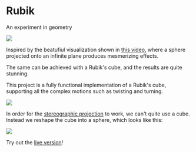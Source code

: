 # Rubik

An experiment in geometry

![](https://i.imgur.com/r5dkAEA.png)

Inspired by the beatufiul visualization shown in [this video](https://www.youtube.com/watch?v=0z1fIsUNhO4), where a sphere projected onto an infinite plane produces mesmerizing effects.

The same can be achieved with a Rubik's cube, and the results are quite stunning.

This project is a fully functional implementation of a Rubik's cube, supporting all the complex motions such as twisting and turning.

![](https://i.imgur.com/OUbJmMD.png)

In order for the [stereographic projection](https://en.wikipedia.org/wiki/Stereographic_projection) to work, we can't quite use a cube. Instead we reshape the cube into a sphere, which looks like this:

![](https://i.imgur.com/76naBwq.png)

Try out the [live version](https://vraid.github.io/rubik/)!
